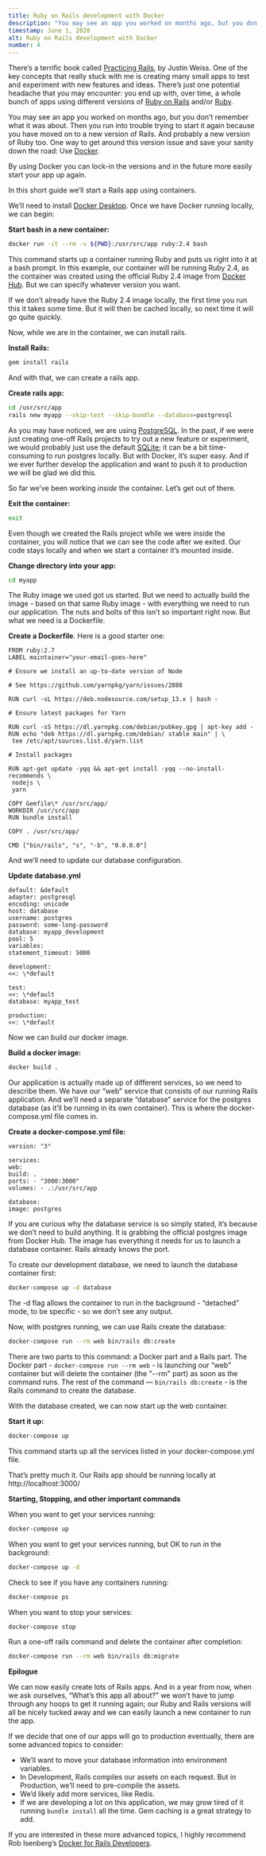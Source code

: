 ```yaml
---
title: Ruby on Rails development with Docker
description: "You may see an app you worked on months ago, but you don’t remember what it was about. Then you run into trouble trying to start it again because you have moved on to a new version of Rails. And probably a new version of Ruby too. One way to get around this version issue and save your sanity down the road: Use Docker."
timestamp: June 1, 2020
alt: Ruby on Rails development with Docker
number: 4
---
```


There’s a terrific book called [Practicing Rails](https://www.justinweiss.com/practicing-rails/), by Justin Weiss. One of the key concepts that really stuck with me is creating many small apps to test and experiment with new features and ideas. There’s just one potential headache that you may encounter: you end up with, over time, a whole bunch of apps using different versions of [Ruby on Rails](https://rubyonrails.org/) and/or [Ruby](https://www.ruby-lang.org/).

You may see an app you worked on months ago, but you don’t remember what it was about. Then you run into trouble trying to start it again because you have moved on to a new version of Rails. And probably a new version of Ruby too. One way to get around this version issue and save your sanity down the road: Use [Docker](https://www.docker.com/).

By using Docker you can lock-in the versions and in the future more easily start your app up again.

In this short guide we’ll start a Rails app using containers.

We’ll need to install [Docker Desktop](https://www.docker.com/products/docker-desktop). Once we have Docker running locally, we can begin:

**Start bash in a new container:**

```bash
docker run -it --rm -v ${PWD}:/usr/src/app ruby:2.4 bash
```

This command starts up a container running Ruby and puts us right into it at a bash prompt. In this example, our container will be running Ruby 2.4, as the container was created using the official Ruby 2.4 image from [Docker Hub](https://hub.docker.com/_/ruby/). But we can specify whatever version you want.

If we don’t already have the Ruby 2.4 image locally, the first time you run this it takes some time. But it will then be cached locally, so next time it will go quite quickly.

Now, while we are in the container, we can install rails.

**Install Rails:**

```bash
gem install rails
```

And with that, we can create a rails app.

**Create rails app:**

```bash
cd /usr/src/app
rails new myapp --skip-test --skip-bundle --database=postgresql
```

As you may have noticed, we are using [PostgreSQL](https://www.postgresql.org/). In the past, if we were just creating one-off Rails projects to try out a new feature or experiment, we would probably just use the default [SQLite](https://www.sqlite.org/index.html); it can be a bit time-consuming to run postgres locally. But with Docker, it’s super easy. And if we ever further develop the application and want to push it to production we will be glad we did this.

So far we’ve been working _inside_ the container. Let’s get out of there.

**Exit the container:**

```bash
exit
```

Even though we created the Rails project while we were inside the container, you will notice that we can see the code after we exited. Our code stays locally and when we start a container it’s mounted inside.

**Change directory into your app:**

```bash
cd myapp
```

The Ruby image we used got us started. But we need to actually build the image - based on that same Ruby image - with everything we need to run our application. The nuts and bolts of this isn’t so important right now. But what we need is a Dockerfile.

**Create a Dockerfile**. Here is a good starter one:

```docker
FROM ruby:2.7
LABEL maintainer="your-email-goes-here"

# Ensure we install an up-to-date version of Node

# See https://github.com/yarnpkg/yarn/issues/2888

RUN curl -sL https://deb.nodesource.com/setup_13.x | bash -

# Ensure latest packages for Yarn

RUN curl -sS https://dl.yarnpkg.com/debian/pubkey.gpg | apt-key add -
RUN echo "deb https://dl.yarnpkg.com/debian/ stable main" | \
 tee /etc/apt/sources.list.d/yarn.list

# Install packages

RUN apt-get update -yqq && apt-get install -yqq --no-install-recommends \
 nodejs \
 yarn

COPY Gemfile\* /usr/src/app/
WORKDIR /usr/src/app
RUN bundle install

COPY . /usr/src/app/

CMD ["bin/rails", "s", "-b", "0.0.0.0"]

```

And we’ll need to update our database configuration.

**Update database.yml**

```docker
default: &default
adapter: postgresql
encoding: unicode
host: database
username: postgres
password: some-long-password
database: myapp_development
pool: 5
variables:
statement_timeout: 5000

development:
<<: \*default

test:
<<: \*default
database: myapp_test

production:
<<: \*default

```

Now we can build our docker image.

**Build a docker image:**

```bash
docker build .
```

Our application is actually made up of different services, so we need to describe them. We have our “web” service that consists of our running Rails application. And we’ll need a separate “database” service for the postgres database (as it’ll be running in its own container). This is where the docker-compose.yml file comes in.

**Create a docker-compose.yml file:**

```docker
version: "3"

services:
web:
build: .
ports: - "3000:3000"
volumes: - .:/usr/src/app

database:
image: postgres

```

If you are curious why the database service is so simply stated, it’s because we don’t need to build anything. It is grabbing the official postgres image from Docker Hub. The image has everything it needs for us to launch a database container. Rails already knows the port.

To create our development database, we need to launch the database container first:

```bash
docker-compose up -d database
```

The -d flag allows the container to run in the background - “detached” mode, to be specific - so we don’t see any output.

Now, with postgres running, we can use Rails create the database:

```bash
docker-compose run --rm web bin/rails db:create
```

There are two parts to this command: a Docker part and a Rails part. The Docker part - `docker-compose run --rm web` - is launching our “web” container but will delete the container (the "--rm" part) as soon as the command runs. The rest of the command — `bin/rails db:create` - is the Rails command to create the database.

With the database created, we can now start up the web container.

**Start it up:**

```bash
docker-compose up
```

This command starts up all the services listed in your docker-compose.yml file.

That’s pretty much it. Our Rails app should be running locally at http://localhost:3000/

**Starting, Stopping, and other important commands**

When you want to get your services running:

```bash
docker-compose up
```

When you want to get your services running, but OK to run in the background:

```bash
docker-compose up -d
```

Check to see if you have any containers running:

```bash
docker-compose ps
```

When you want to stop your services:

```bash
docker-compose stop
```

Run a one-off rails command and delete the container after completion:

```bash
docker-compose run --rm web bin/rails db:migrate
```

**Epilogue**

We can now easily create lots of Rails apps. And in a year from now, when we ask ourselves, “What’s this app all about?” we won’t have to jump through any hoops to get it running again; our Ruby and Rails versions will all be nicely tucked away and we can easily launch a new container to run the app.

If we decide that one of our apps will go to production eventually, there are some advanced topics to consider:

* We’ll want to move your database information into environment variables.
* In Development, Rails compiles our assets on each request. But in Production, we’ll need to pre-compile the assets.
* We’d likely add more services, like Redis.
* If we are developing a lot on this application, we may grow tired of it running `bundle install` all the time. Gem caching is a great strategy to add.

If you are interested in these more advanced topics, I highly recommend Rob Isenberg’s [Docker for Rails Developers](https://pragprog.com/book/ridocker/docker-for-rails-developers).
